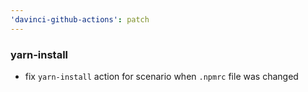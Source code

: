 ```yaml
---
'davinci-github-actions': patch
---
```


### yarn-install

- fix `yarn-install` action for scenario when `.npmrc` file was changed
